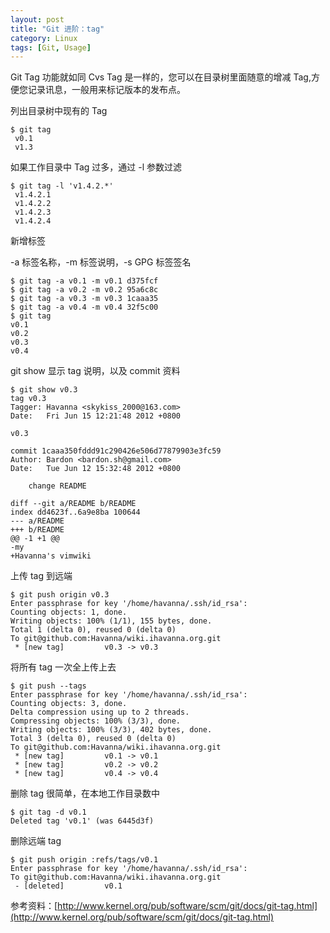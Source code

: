 ```yaml
---
layout: post
title: "Git 进阶：tag"
category: Linux
tags: [Git, Usage]
---
```


Git Tag 功能就如同 Cvs Tag 是一样的，您可以在目录树里面随意的增减 Tag,方便您记录讯息，一般用来标记版本的发布点。

列出目录树中现有的 Tag

    $ git tag
     v0.1
     v1.3

如果工作目录中 Tag 过多，通过 -l 参数过滤

    $ git tag -l 'v1.4.2.*'
     v1.4.2.1
     v1.4.2.2
     v1.4.2.3
     v1.4.2.4

<!-- more -->

新增标签

-a 标签名称，-m 标签说明，-s GPG 标签签名

    $ git tag -a v0.1 -m v0.1 d375fcf
    $ git tag -a v0.2 -m v0.2 95a6c8c
    $ git tag -a v0.3 -m v0.3 1caaa35
    $ git tag -a v0.4 -m v0.4 32f5c00
    $ git tag
    v0.1
    v0.2
    v0.3
    v0.4

git show 显示 tag 说明，以及 commit 资料

    $ git show v0.3
    tag v0.3
    Tagger: Havanna <skykiss_2000@163.com>
    Date:   Fri Jun 15 12:21:48 2012 +0800

    v0.3

    commit 1caaa350fddd91c290426e506d77879903e3fc59
    Author: Bardon <bardon.sh@gmail.com>
    Date:   Tue Jun 12 15:32:48 2012 +0800

        change README

    diff --git a/README b/README
    index dd4623f..6a9e8ba 100644
    --- a/README
    +++ b/README
    @@ -1 +1 @@
    -my
    +Havanna's vimwiki

上传 tag 到远端

    $ git push origin v0.3
    Enter passphrase for key '/home/havanna/.ssh/id_rsa':
    Counting objects: 1, done.
    Writing objects: 100% (1/1), 155 bytes, done.
    Total 1 (delta 0), reused 0 (delta 0)
    To git@github.com:Havanna/wiki.ihavanna.org.git
     * [new tag]         v0.3 -> v0.3

将所有 tag 一次全上传上去

    $ git push --tags
    Enter passphrase for key '/home/havanna/.ssh/id_rsa':
    Counting objects: 3, done.
    Delta compression using up to 2 threads.
    Compressing objects: 100% (3/3), done.
    Writing objects: 100% (3/3), 402 bytes, done.
    Total 3 (delta 0), reused 0 (delta 0)
    To git@github.com:Havanna/wiki.ihavanna.org.git
     * [new tag]         v0.1 -> v0.1
     * [new tag]         v0.2 -> v0.2
     * [new tag]         v0.4 -> v0.4

删除 tag 很简单，在本地工作目录数中

    $ git tag -d v0.1
    Deleted tag 'v0.1' (was 6445d3f)

删除远端 tag

    $ git push origin :refs/tags/v0.1
    Enter passphrase for key '/home/havanna/.ssh/id_rsa':
    To git@github.com:Havanna/wiki.ihavanna.org.git
     - [deleted]         v0.1

参考资料：[http://www.kernel.org/pub/software/scm/git/docs/git-tag.html](http://www.kernel.org/pub/software/scm/git/docs/git-tag.html)
